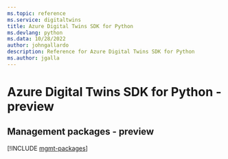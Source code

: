 ```yaml
---
ms.topic: reference
ms.service: digitaltwins
title: Azure Digital Twins SDK for Python
ms.devlang: python
ms.data: 10/28/2022
author: johngallardo
description: Reference for Azure Digital Twins SDK for Python
ms.author: jgalla
---
```

# Azure Digital Twins SDK for Python - preview

## Management packages - preview
[!INCLUDE [mgmt-packages](digital-twins-mgmt-index.md)]

